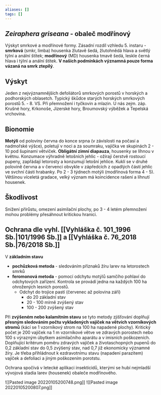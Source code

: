 ```yaml
---
aliases: []
tags: []
---
```

## *Zeiraphera griseana* - obaleč modřínový
Výskyt smrkové a modřínové formy. Zásadní rozdíl vzhledu 5. instaru - **smrková** (smkr, limba) housenka žlutavě šedá, žlutohnědá hlava a světlý týlní a anální štítek; **modřínový** (MD) housenka tmavě šedá, leskle černá hlava i týlní a anální štítek.
**V našich podmínkách významná pouze forma vázaná na smrk ztepilý**.

## Výskyt
Jeden z nejvýznamnějších defoliátorů smrkových porostů v horských a podhorských oblasetch. Typický škůdce starých horských smrkových porostů 5.  - 8. VS. Při přemnožení i tyčkovin a mlazin.
U nás zejm. záp. Krušné hory, Krkonoše, Jizerské hory, Broumovský výběžek a Tepelská vrchovina.

## Bionomie
**Motýli** od poloviny června do konce srpna (v závislosti na počasí a nadmořské výšce), poletují v noci a za soumraku, vajíčka ve skupinách 2 - 10 pod šupinami větviček. **Obligátní zimní diapauza**, housenky se líhnou v květnu. Konzumace výhradně letošních jehlic - ožírají čerstvě rostoucí pupeny, zapřádají letorosty a konzumují letošní jehlice.
Kuklí se v druhé polovině června a v červenci obvykle v zápředcích z opadlých částí jehlic ve svchní části hrabanky. Po 2 - 3 týdnech motýli (modřínová forma 4 - 5).
Většinou víceletá gradace, velký význam má koincidence rašení a líhnutí housenek.

## Škodlivost
Snížení přírůstu, omezení asimilační plochy, po 3 - 4 letém přemnožení mohou problémy přesáhnout kritickou hranici.

## Ochrana dle vyhl. [[Vyhláška č. 101_1996 Sb.|101/1996 Sb.]] a [[Vyhláška č. 76_2018 Sb.|76/2018 Sb.]]
V **základním stavu** 
- **pochůzková metoda** - sledováním příznaků žíru larev na letorostech smrků
- **feromonová metoda** - pomocí odchytu motýlů samčího pohlaví do odchytových zařízení. Kontrola se provádí jedna na každých 100 ha ohrožených lesních porostů.
	- Odchyt do trojice pastí (červenec až polovina září)
		- do 20 základní stav
		- 20 - 100 mírně zvýšený stav
		- 100 - 200 zvýšený stav

Při **zvýšeném nebo kalamitním stavu** se tyto metody zjišťování doplňují **přesným sledováním počtu vykladených vajíček na větvích vzorníkových stromů** (kácí se 1 vzorníkový strom na 100 ha napadené plochy).
Kritický počet je 200 vajíček na 1 m vzorníkové větve ve zdravých porostech nebo 100 s výrazným úbytkem asimilačního aparátu a v imisních poškozeních.
Doplňující kritérum poměru zdravých vajíček a životaschopných pupenů do 0,2 základní stav do 0,5 zvýšený stav, nad 0,7 již ekonomicky významné žíry.
Je třeba přihládnout k ezdravotnímu stavu (napadení parazitem) vajíček a defoliaci a jiným poškozením porotstu.

Ochrana spočívá v letecké aplikaci insekticidů, kterými se hubí nejmladší vývojová stadia larev (housenek) obaleče modřínového.

![[Pasted image 20220105200748.png]] ![[Pasted image 20220105200807.png]]
